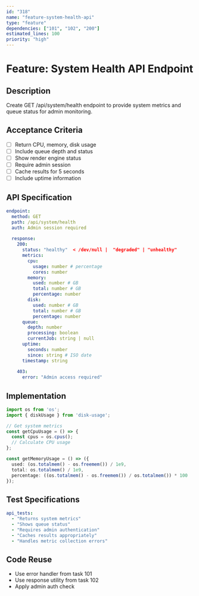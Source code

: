 ```yaml
---
id: "318"
name: "feature-system-health-api"
type: "feature"
dependencies: ["101", "102", "200"]
estimated_lines: 100
priority: "high"
---
```


# Feature: System Health API Endpoint

## Description
Create GET /api/system/health endpoint to provide system metrics and queue status for admin monitoring.

## Acceptance Criteria
- [ ] Return CPU, memory, disk usage
- [ ] Include queue depth and status
- [ ] Show render engine status
- [ ] Require admin session
- [ ] Cache results for 5 seconds
- [ ] Include uptime information

## API Specification
```yaml
endpoint:
  method: GET
  path: /api/system/health
  auth: Admin session required
  
  response:
    200:
      status: "healthy"  < /dev/null |  "degraded" | "unhealthy"
      metrics:
        cpu:
          usage: number # percentage
          cores: number
        memory:
          used: number # GB
          total: number # GB
          percentage: number
        disk:
          used: number # GB
          total: number # GB
          percentage: number
      queue:
        depth: number
        processing: boolean
        currentJob: string | null
      uptime:
        seconds: number
        since: string # ISO date
      timestamp: string
    
    403:
      error: "Admin access required"
```

## Implementation
```typescript
import os from 'os';
import { diskUsage } from 'disk-usage';

// Get system metrics
const getCpuUsage = () => {
  const cpus = os.cpus();
  // Calculate CPU usage
};

const getMemoryUsage = () => ({
  used: (os.totalmem() - os.freemem()) / 1e9,
  total: os.totalmem() / 1e9,
  percentage: ((os.totalmem() - os.freemem()) / os.totalmem()) * 100
});
```

## Test Specifications
```yaml
api_tests:
  - "Returns system metrics"
  - "Shows queue status"
  - "Requires admin authentication"
  - "Caches results appropriately"
  - "Handles metric collection errors"
```

## Code Reuse
- Use error handler from task 101
- Use response utility from task 102
- Apply admin auth check
